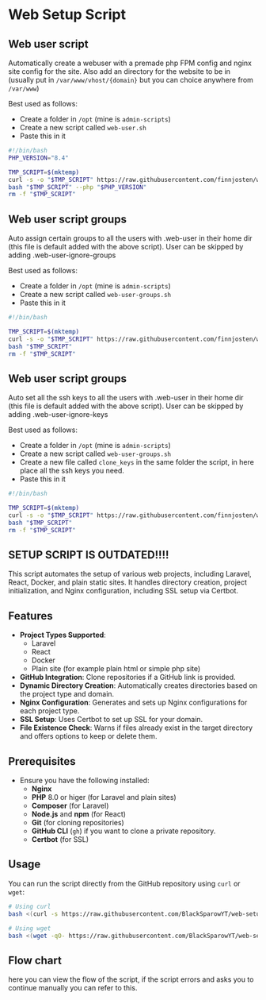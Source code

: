 # Web Setup Script


## Web user script

Automatically create a webuser with a premade php FPM config and nginx site config for the site. Also add an directory for the website to be in (usually put in `/var/www/vhost/{domain}` but you can choice anywhere from `/var/www`)

Best used as follows:
- Create a folder in `/opt` (mine is `admin-scripts`)
- Create a new script called `web-user.sh`
- Paste this in it
```BASH
#!/bin/bash
PHP_VERSION="8.4"

TMP_SCRIPT=$(mktemp)
curl -s -o "$TMP_SCRIPT" https://raw.githubusercontent.com/finnjosten/web-scripts/refs/heads/main/web-user.sh
bash "$TMP_SCRIPT" --php "$PHP_VERSION"
rm -f "$TMP_SCRIPT"
```


## Web user script groups

Auto assign certain groups to all the users with .web-user in their home dir (this file is default added with the above script). User can be skipped by adding .web-user-ignore-groups

Best used as follows:
- Create a folder in `/opt` (mine is `admin-scripts`)
- Create a new script called `web-user-groups.sh`
- Paste this in it
```BASH
#!/bin/bash

TMP_SCRIPT=$(mktemp)
curl -s -o "$TMP_SCRIPT" https://raw.githubusercontent.com/finnjosten/web-scripts/refs/heads/main/web-user-groups.sh
bash "$TMP_SCRIPT"
rm -f "$TMP_SCRIPT"
```


## Web user script groups

Auto set all the ssh keys to all the users with .web-user in their home dir (this file is default added with the above script). User can be skipped by adding .web-user-ignore-keys

Best used as follows:
- Create a folder in `/opt` (mine is `admin-scripts`)
- Create a new script called `web-user-groups.sh`
- Create a new file called `clone_keys` in the same folder the script, in here place all the ssh keys you need.
- Paste this in it
```BASH
#!/bin/bash

TMP_SCRIPT=$(mktemp)
curl -s -o "$TMP_SCRIPT" https://raw.githubusercontent.com/finnjosten/web-scripts/refs/heads/main/web-user-keys.sh
bash "$TMP_SCRIPT"
rm -f "$TMP_SCRIPT"
```


## SETUP SCRIPT IS OUTDATED!!!!

This script automates the setup of various web projects, including Laravel, React, Docker, and plain static sites. It handles directory creation, project initialization, and Nginx configuration, including SSL setup via Certbot.

## Features

- **Project Types Supported**:
  - Laravel
  - React
  - Docker
  - Plain site (for example plain html or simple php site)
- **GitHub Integration**: Clone repositories if a GitHub link is provided.
- **Dynamic Directory Creation**: Automatically creates directories based on the project type and domain.
- **Nginx Configuration**: Generates and sets up Nginx configurations for each project type.
- **SSL Setup**: Uses Certbot to set up SSL for your domain.
- **File Existence Check**: Warns if files already exist in the target directory and offers options to keep or delete them.

## Prerequisites

- Ensure you have the following installed:
  - **Nginx**
  - **PHP** 8.0 or higer (for Laravel and plain sites)
  - **Composer** (for Laravel)
  - **Node.js** and **npm** (for React)
  - **Git** (for cloning repositories)
  - **GitHub CLI** (`gh`) if you want to clone a private repository.
  - **Certbot** (for SSL)

## Usage
   You can run the script directly from the GitHub repository using `curl` or `wget`:

   ```bash
   # Using curl
   bash <(curl -s https://raw.githubusercontent.com/BlackSparowYT/web-setup-script/refs/heads/main/setup-script.sh)

   # Using wget
   bash <(wget -qO- https://raw.githubusercontent.com/BlackSparowYT/web-setup-script/refs/heads/main/setup-script.sh)
  ```

## Flow chart
here you can view the flow of the script, if the script errors and asks you to continue manually you can refer to this.

